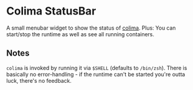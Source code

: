 # Colima StatusBar

A small menubar widget to show the status of [colima](https://github.com/abiosoft/colima).
Plus: You can start/stop the runtime as well as see all running containers.

## Notes

`colima` is invoked by running it via `$SHELL` (defaults to `/bin/zsh`). There is basically no
error-handling - if the runtime can't be started you're outta luck, there's no feedback.
